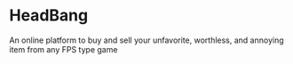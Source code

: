 # HeadBang
An online platform to buy and sell your unfavorite, worthless, and annoying item from any FPS type game
